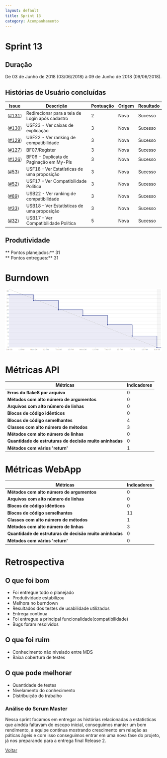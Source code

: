 ```yaml
---
layout: default
title: Sprint 13
category: Acompanhamento
---
```


# Sprint 13

## Duração

De 03 de Junho de 2018 (03/06/2018) à 09 de Junho de 2018 (09/06/2018).

## Histórias de Usuário concluídas

|Issue| Descrição|Pontuação|Origem|Resultado|
|-|-|-|-|-|
|([#131](https://github.com/fga-gpp-mds/2018.1-VoxPop-WebApp/issues/131))|Redirecionar para a tela de Login após cadastro|2|Nova|Sucesso|
|([#130](https://github.com/fga-gpp-mds/2018.1-VoxPop-WebApp/issues/130))|USF23 - Ver caixas de explicação |3|Nova|Sucesso|
|([#129](https://github.com/fga-gpp-mds/2018.1-VoxPop-WebApp/issues/129))|USF22 - Ver ranking de compatibilidade|3|Nova|Sucesso|
|([#127](https://github.com/fga-gpp-mds/2018.1-VoxPop-WebApp/issues/127))|BF07/Register |3|Nova|Sucesso|
|([#126](https://github.com/fga-gpp-mds/2018.1-VoxPop-WebApp/issues/126))|BF06 - Duplicata de Paginação em My-Pls|3|Nova|Sucesso|
|([#53](https://github.com/fga-gpp-mds/2018.1-VoxPop-WebApp/issues/53))|USF18 – Ver Estatísticas de uma proposição|3|Nova|Sucesso|
|([#52](https://github.com/fga-gpp-mds/2018.1-VoxPop-WebApp/issues/52))|USF17 – Ver Compatibilidade Política|3|Nova|Sucesso|
|([#89](https://github.com/fga-gpp-mds/2018.1-VoxPop-API/issues/89))|USB22 - Ver ranking de compatibilidade|3|Nova|Sucesso|
|([#33](https://github.com/fga-gpp-mds/2018.1-VoxPop-API/issues/33))|USB18 – Ver Estatísticas de uma proposição|3|Nova|Sucesso|
|([#32](https://github.com/fga-gpp-mds/2018.1-VoxPop-API/issues/32))|USB17 – Ver Compatibilidade Política|5|Nova|Sucesso|

## Produtividade
** Pontos planejados:** 31
<br>
** Pontos entregues:** 31

# Burndown
![Burndown](../assets/images/burndown13.png)

# Métricas API
|Métricas|Indicadores|
|-|-|
| **Erros do flake8 por arquivo** | 0 |
| **Métodos com alto número de argumentos** | 0 |
| **Arquivos com alto número de linhas** | 0 |
| **Blocos de código idênticos** | 0 |
| **Blocos de código semelhantes** | 4 |
| **Classes com alto número de métodos** | 3 |
| **Métodos com alto número de linhas** | 0 |
| **Quantidade de estruturas de decisão muito aninhadas** | 0 |
| **Métodos com vários 'return'** | 1 |

# Métricas WebApp
|Métricas|Indicadores|
|-|-|
| **Métodos com alto número de argumentos** | 0 |
| **Arquivos com alto número de linhas** | 0 |
| **Blocos de código idênticos** | 0 |
| **Blocos de código semelhantes** | 11 |
| **Classes com alto número de métodos** | 1 |
| **Métodos com alto número de linhas** | 3 |
| **Quantidade de estruturas de decisão muito aninhadas** | 0 |
| **Métodos com vários 'return'** | 0 |

# Retrospectiva

## O que foi bom
- Foi entregue todo o planejado
- Produtividade estabilizou
- Melhora no burndown
- Resultados dos testes de usabilidade utilizados
- Entrega contínua
- Foi entregue a principal funcionalidade(compatibilidade)
- Bugs foram resolvidos

## O que foi ruim
- Conhecimento não nivelado entre MDS
- Baixa cobertura de testes

## O que pode melhorar
- Quantidade de testes
- Nivelamento do conhecimento
- Distribuição do trabalho

### Análise do Scrum Master
Nessa sprint focamos em entregar as histórias relacionadas a estatísticas que aindda faltavam do escopo inicial, conseguimos manter um bom rendimento, a equipe continua mostrando crescimento em relação as páticas ágeis e com isso conseguimos entrar em uma nova fase do projeto, já nos preparando para a entrega final Release 2.

[Voltar](./../)

